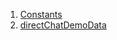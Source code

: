 

1. [Constants](demo_server_data_direct_chat_demo_data/demo_server_data_direct_chat_demo_data-library.html#constants)
2. [directChatDemoData](demo_server_data_direct_chat_demo_data/directChatDemoData-constant.html)
